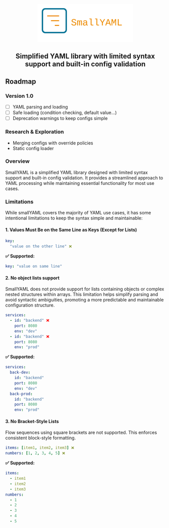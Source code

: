 <p align="center">
  <img src=".idea/icon.svg" width="300" alt="logo">
</p>

<h2 align="center">
Simplified YAML library with limited syntax support and built-in config validation
</h2>

## Roadmap

### Version 1.0

- [ ] YAML parsing and loading
- [ ] Safe loading (condition checking, default value...)
- [ ] Deprecation warnings to keep configs simple

### Research & Exploration

- Merging configs with override policies
- Static config loader

### Overview

SmallYAML is a simplified YAML library designed with limited syntax support and built-in config validation. It provides a streamlined approach to YAML processing while maintaining essential functionality for most use cases.

### Limitations

While smallYAML covers the majority of YAML use cases, it has some intentional limitations to keep the syntax simple and maintainable:

#### 1. Values Must Be on the Same Line as Keys (Except for Lists)

```yaml
key: 
  "value on the other line" ❌
```
**✅ Supported:**
```yaml
key: "value on same line"
```

#### 2. No object lists support

SmallYAML does not provide support for lists containing objects or complex nested structures within arrays. 
This limitation helps simplify parsing and avoid syntactic ambiguities, promoting a more predictable and maintainable 
configuration structure.

```yaml
services:
  - id: "backend" ❌
    port: 8080
    env: "dev"
  - id: "backend" ❌
    port: 8080
    env: "prod"
```
**✅ Supported:**
```yaml
services:
  back-dev:
    id: "backend"
    port: 8080
    env: "dev"
  back-prod:
    id: "backend"
    port: 8080
    env: "prod"
```

#### 3. No Bracket-Style Lists

Flow sequences using square brackets are not supported. This enforces consistent block-style formatting.

``` yaml
items: [item1, item2, item3] ❌
numbers: [1, 2, 3, 4, 5] ❌
```
**✅ Supported:**
``` yaml
items:
  - item1
  - item2
  - item3
numbers:
  - 1
  - 2
  - 3
  - 4
  - 5
```


